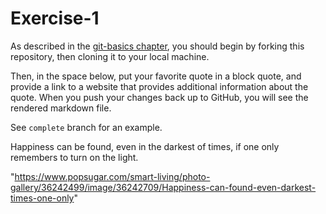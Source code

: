 # Exercise-1

As described in the [git-basics chapter](https://info201.github.io/git-basics.html), you should begin by forking this repository, then cloning it to your local machine.

Then, in the space below, put your favorite quote in a block quote, and provide a link to a website that provides additional information about the quote. When you push your changes back up to GitHub, you will see the rendered markdown file.

See `complete` branch for an example.

Happiness can be found, even in the darkest of times, if one only remembers to turn on the light.

"https://www.popsugar.com/smart-living/photo-gallery/36242499/image/36242709/Happiness-can-found-even-darkest-times-one-only"